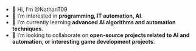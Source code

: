 - 👋 Hi, I’m @NathanT09
- 👀 I’m interested in **programming, IT automation, AI**.
- 🌱 I’m currently learning **advanced AI algorithms and automation techniques**.
- 💞️ I’m looking to collaborate on **open-source projects related to AI and automation, or interesting game development projects**.

<!---
NathanT09/NathanT09 is a ✨ special ✨ repository because its `README.md` (this file) appears on your GitHub profile.
You can click the Preview link to take a look at your changes.
--->
